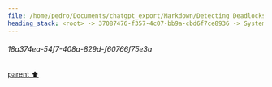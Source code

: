```yaml
---
file: /home/pedro/Documents/chatgpt_export/Markdown/Detecting Deadlocks in asyncio.md
heading_stack: <root> -> 37087476-f357-4c07-bb9a-cbd6f7ce8936 -> System -> 18a374ea-54f7-408a-829d-f60766f75e3a
---
```

###### 18a374ea-54f7-408a-829d-f60766f75e3a
[parent ⬆️](#37087476-f357-4c07-bb9a-cbd6f7ce8936)
